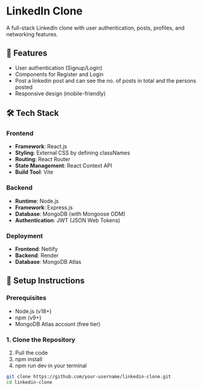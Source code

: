 # LinkedIn Clone

A full-stack LinkedIn clone with user authentication, posts, profiles, and networking features.

## 🌟 Features
- User authentication (Signup/Login)
- Components for Register and Login
- Post a linkedin post and can see the no. of posts in total and the persons posted
- Responsive design (mobile-friendly)

## 🛠 Tech Stack

### Frontend
- **Framework**: React.js
- **Styling**: External CSS by defining classNames
- **Routing**: React Router
- **State Management**: React Context API
- **Build Tool**: Vite

### Backend
- **Runtime**: Node.js
- **Framework**: Express.js
- **Database**: MongoDB (with Mongoose ODM)
- **Authentication**: JWT (JSON Web Tokens)

### Deployment
- **Frontend**: Netlify
- **Backend**: Render
- **Database**: MongoDB Atlas




## 🚀 Setup Instructions

### Prerequisites
- Node.js (v18+)
- npm (v9+)
- MongoDB Atlas account (free tier)

### 1. Clone the Repository
2. Pull the code
3. npm install
4. npm run dev in your terminal
```bash
git clone https://github.com/your-username/linkedin-clone.git
cd linkedin-clone
